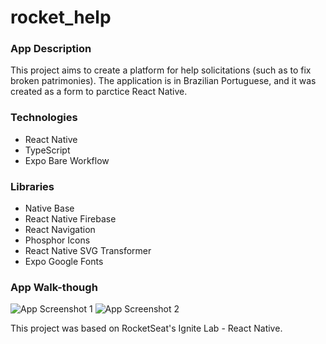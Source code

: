 # rocket_help

### App Description
This project aims to create a platform for help solicitations (such as to fix broken patrimonies). The application is in Brazilian Portuguese, and it was created as a form to parctice React Native.

### Technologies
- React Native
- TypeScript
- Expo Bare Workflow

### Libraries
- Native Base
- React Native Firebase
- React Navigation
- Phosphor Icons
- React Native SVG Transformer
- Expo Google Fonts

### App Walk-though
<div style="display: inline-block">
    <img src="./src/images/screenshot1.png" alt="App Screenshot 1">
    <img src="./src/images/screenshot2.png" alt="App Screenshot 2">
</div>


This project was based on RocketSeat's Ignite Lab - React Native.
